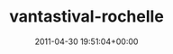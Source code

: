 ---
title:		"vantastival-rochelle"
type:		"upload"
description:		"TBC"
date:		"2011-04-30 19:51:04+00:00"
album:		"people"
filename:		"vantastival-rochelle.md"
series:		""
cl_public_id:		"people/vantastival-rochelle"
cl_version:		1497005586
format:		"tiff"
bytes:		5121140
width:		2560
height:		1440
exposure_mode:		"Manual"
program:		"Manual"
aperture:		"4.8"
focal_length:		"62.0 mm"
iso:		"200"
shutter_speed:		"1/200"
metering:		"Multi-segment"
flash:		"Off, Did not fire"
white_balance:		"Custom"
colour_temp:		"4750"
has_crop:		"false"
orientation:		"Horizontal (normal)"
camera_model:		"NIKON D7000"
lens_info:		"18-200mm f/3.5-5.6"
artist:		"No artist info"
x_resolution:		"300"
y_resolution:		"300"
---